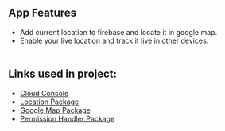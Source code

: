 ## App Features
- Add current location to firebase and locate it in google map.<br>
- Enable your live location and track it live in other devices.<br><br>


## Links used in project:

- [Cloud Console](https://bit.ly/3qLUjY9)
- [Location Package](https://bit.ly/2XcsBcX)
- [Google Map Package](https://bit.ly/2Vu1SYC)
- [Permission Handler Package](https://bit.ly/2X1WAnE)
  

